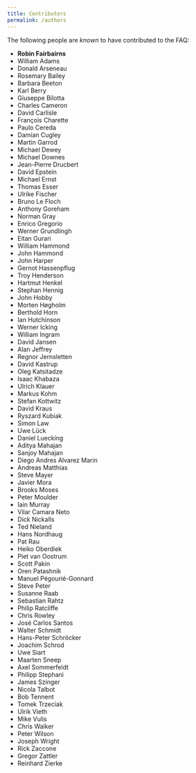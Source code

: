 ```yaml
---
title: Contributors
permalink: /authors
---
```


The following people are _known_ to have contributed to the FAQ:

- **Robin Fairbairns**
- William Adams
- Donald Arseneau
- Rosemary Bailey
- Barbara Beeton
- Karl Berry
- Giuseppe Bilotta
- Charles Cameron
- David Carlisle
- François Charette
- Paulo Cereda
- Damian Cugley
- Martin Garrod
- Michael Dewey
- Michael Downes
- Jean-Pierre Drucbert
- David Epstein
- Michael Ernst
- Thomas Esser
- Ulrike Fischer
- Bruno Le Floch
- Anthony Goreham
- Norman Gray
- Enrico Gregorio
- Werner Grundlingh
- Eitan Gurari
- William Hammond
- John Hammond
- John Harper
- Gernot Hassenpflug
- Troy Henderson
- Hartmut Henkel
- Stephan Hennig
- John Hobby
- Morten Høgholm
- Berthold Horn
- Ian Hutchinson
- Werner Icking
- William Ingram
- David Jansen
- Alan Jeffrey
- Regnor Jernsletten
- David Kastrup
- Oleg Katsitadze
- Isaac Khabaza
- Ulrich Klauer
- Markus Kohm
- Stefan Kottwitz
- David Kraus
- Ryszard Kubiak
- Simon Law
- Uwe Lück
- Daniel Luecking
- Aditya Mahajan
- Sanjoy Mahajan
- Diego Andres Alvarez Marin
- Andreas Matthias
- Steve Mayer
- Javier Mora
- Brooks Moses
- Peter Moulder
- Iain Murray
- Vilar Camara Neto
- Dick Nickalls
- Ted Nieland
- Hans Nordhaug
- Pat Rau
- Heiko Oberdiek
- Piet van Oostrum
- Scott Pakin
- Oren Patashnik
- Manuel Pégourié-Gonnard
- Steve Peter
- Susanne Raab
- Sebastian Rahtz
- Philip Ratcliffe
- Chris Rowley
- José Carlos Santos
- Walter Schmidt
- Hans-Peter Schröcker
- Joachim Schrod
- Uwe Siart
- Maarten Sneep
- Axel Sommerfeldt
- Philipp Stephani
- James Szinger
- Nicola Talbot
- Bob Tennent
- Tomek Trzeciak
- Ulrik Vieth
- Mike Vulis
- Chris Walker
- Peter Wilson
- Joseph Wright
- Rick Zaccone
- Gregor Zattler
- Reinhard Zierke
